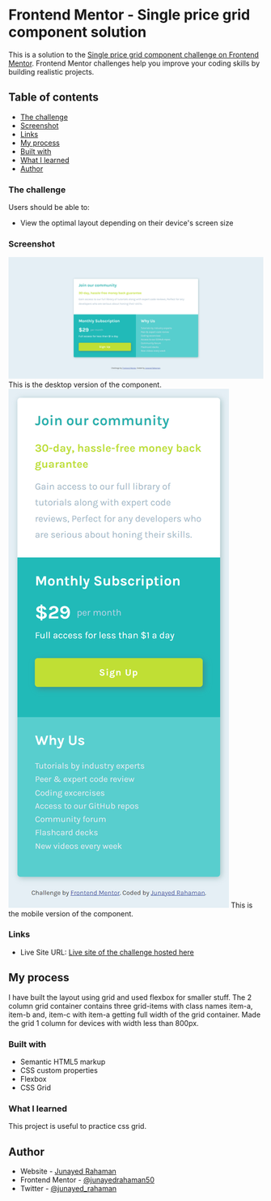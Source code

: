 # Frontend Mentor - Single price grid component solution

This is a solution to the [Single price grid component challenge on Frontend Mentor](https://www.frontendmentor.io/challenges/single-price-grid-component-5ce41129d0ff452fec5abbbc). Frontend Mentor challenges help you improve your coding skills by building realistic projects.

## Table of contents

- [The challenge](#the-challenge)
- [Screenshot](#screenshot)
- [Links](#links)
- [My process](#my-process)
- [Built with](#built-with)
- [What I learned](#what-i-learned)
- [Author](#author)

### The challenge

Users should be able to:

- View the optimal layout depending on their device's screen size

### Screenshot

![Desktop-view](screenshot/screenshot-desktop.png)
This is the desktop version of the component.
![Mobile-view](screenshot/screenshot-mobile.png)
This is the mobile version of the component.

### Links

- Live Site URL: [Live site of the challenge hosted here](https://single-price-grid091.netlify.app/)

## My process

I have built the layout using grid and used flexbox for smaller stuff. The 2 column grid container contains three grid-items with class names item-a, item-b and, item-c with item-a getting full width of the grid container. Made the grid 1 column for devices with width less than 800px.

### Built with

- Semantic HTML5 markup
- CSS custom properties
- Flexbox
- CSS Grid

### What I learned

This project is useful to practice css grid.

## Author

- Website - [Junayed Rahaman](https://webpixels.netlify.app/)
- Frontend Mentor - [@junayedrahaman50](https://www.frontendmentor.io/profile/junayedrahaman50)
- Twitter - [@junayed_rahaman](https://twitter.com/junayed_rahaman)
